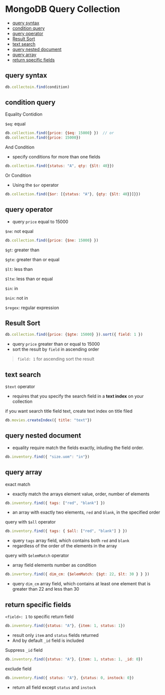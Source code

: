 # MongoDB Query Collection

- [query syntax](#query-syntax)
- [condition query](#condition-query)
- [query operator](#query-operator)
- [Result Sort](#result-sort)
- [text search](#text-search)
- [query nested document](#query-nested-document)
- [query array](#query-array)
- [return specific fields](#return-specific-fields)

## query syntax

```js
db.collectoin.find(condition)
```

## condition query

Equality Contidion

`$eq`: equal

```js
db.collection.find({price: {$eq: 15000} })  // or
db.collection.find({price: 15000})
```

And Condition

- specify conditions for more than one fields

```js
db.collection.find({status: "A", qty: {$lt: 40}})
```

Or Condition

- Using the `$or` operator

```js
db.collection.find({$or: [{status: "A"}, {qty: {$lt: 40}}]}})
```


## query operator


- query `price` equal to 15000

`$ne`: not equal

```js
db.collection.find({price: {$ne: 15000} })
```

`$gt`: greater than

`$gte`: greater than or equal

`$lt`: less than

`$lte`: less than or equal

`$in`: in

`$nin`: not in

`$regex`: regular expression

## Result Sort

```js
db.collection.find({price: {$gte: 15000} }).sort({ field: 1 })
```

- query `price` greater than or equal to 15000
- sort the result by `field` in ascending order

> `field: 1` for ascending sort the result

## text search

`$text` operator

- requires that you specify the search field in a **text index** on your collection

if you want search title field text, create text index on title filed

```js
db.movies.createIndex({ title: "text"})
```

## query nested document

- equality require match the fields exactly, inluding the field order.

```js
db.inventory.find({ "size.uom": "in"})
```

## query array

exact match

- exactly match the arrays element value, order, number of elements

```js
db.inventory.find({ tags: ["red", "blank"] })
```

- an array with exactly two elements, `red` and `blank`, in the specified order

query with `$all` operator

```js
db.inventory.find({ tags: { $all: ["red", "blank"] } })
```

- query `tags` array field, which contains both `red` and `blank`
- regardless of the order of the elements in the array

query with `$elemMatch` operator

- array field elements number as condition

```js
db.invertory.find({ dim_cm: {$elemMatch: {$gt: 22, $lt: 30 } } })
```

- query `dim_cm` array field, which contains at least one element that is greater than 22 and less than 30

## return specific fields

`<field>: 1` to specific return field

```js
db.inventory.find({status: "A"}, {item: 1, status: 1})
```

- result only `item` and `status` fields returned
- And by default `_id` field is included

Suppress `_id` field

```js
db.inventory.find({status: "A"}, {item: 1, status: 1, _id: 0})
```

exclude field

```js
db.inventory.find({ status: "A"}, {status: 0, instock: 0})
```

- return all field except `status` and `instock`
